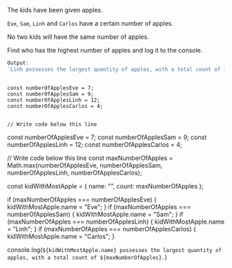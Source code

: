 The kids have been given
apples.

`Eve`, `Sam`, `Linh`
and `Carlos` have a certain
number of apples.

No two kids will have the
same number of apples.

Find who has the highest number
of apples and log it to the
console.

```js
Output:
`Linh possesses the largest quantity of apples, with a total count of 12.`
```
<codeblock language="javascript" type="exercise" testMode="fixedInput">
<code>
const numberOfApplesEve = 7;
const numberOfApplesSam = 9;
const numberOfApplesLinh = 12;
const numberOfApplesCarlos = 4;

// Write code below this line
</code>

<solution>
const numberOfApplesEve = 7;
const numberOfApplesSam = 9;
const numberOfApplesLinh = 12;
const numberOfApplesCarlos = 4;

// Write code below this line
const maxNumberOfApples = Math.max(numberOfApplesEve, numberOfApplesSam, numberOfApplesLinh, numberOfApplesCarlos);

const kidWithMostApple = {
 name: "",
 count: maxNumberOfApples
 };

if (maxNumberOfApples === numberOfApplesEve) {
  kidWithMostApple.name = "Eve";
}
if (maxNumberOfApples === numberOfApplesSam) {
  kidWithMostApple.name = "Sam";
}
if (maxNumberOfApples === numberOfApplesLinh) {
    kidWithMostApple.name = "Linh";
}
if (maxNumberOfApples === numberOfApplesCarlos) {
  kidWithMostApple.name = "Carlos";
}

console.log(`${kidWithMostApple.name} possesses the largest quantity of apples, with a total count of ${maxNumberOfApples}.`)
</solution>
</codeblock>
